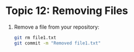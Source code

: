 
# Topic 12: Removing Files

1. Remove a file from your repository:
   ```bash
   git rm file1.txt
   git commit -m "Removed file1.txt"
   ```
    